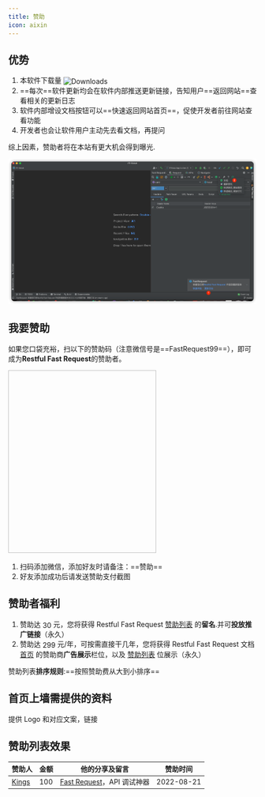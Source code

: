 ```yaml
---
title: 赞助
icon: aixin
---
```


## 优势

1. 本软件下载量 <img src="https://img.shields.io/jetbrains/plugin/d/16988?color=FE2857" alt="Downloads" loading="lazy" style="vertical-align: middle;">
1. ==每次==软件更新均会在软件内部推送更新链接，告知用户==返回网站==查看相关的更新日志
1. 软件内部增设文档按钮可以==快速返回网站首页==，促使开发者前往网站查看功能
1. 开发者也会让软件用户主动先去看文档，再提问

综上因素，赞助者将在本站有更大机会得到曝光.

![为什么要赞助](/img/whySponsor.png)

## 我要赞助

如果您口袋充裕，扫以下的赞助码（注意微信号是==FastRequest99==），即可成为**Restful Fast Request**的赞助者。

<img style="width:300px;height:370px" :src="$withBase('/img/wechatRfr.jpg')" >

1. 扫码添加微信，添加好友时请备注：==赞助==
1. 好友添加成功后请发送赞助支付截图

## 赞助者福利

1. 赞助达 <span class="badge danger" style="vertical-align: middle;">30</span> 元，您将获得 Restful Fast Request [赞助列表](./sponsorList.md) 的**留名**.并可**投放推广链接**（永久）
1. 赞助达 <span class="badge tip" style="vertical-align: middle;">299</span> 元/年，可按需直接干几年，您将获得 Restful Fast Request 文档 [首页](../README.md) 的赞助商**广告展示**栏位，以及 [赞助列表](./sponsorList.md) 位展示（永久）

赞助列表**排序规则**:==按照赞助费从大到小排序==

## 首页上墙需提供的资料

提供 Logo 和对应文案，链接

## 赞助列表效果

| 赞助人                                        | 金额 | 他的分享及留言                                                      | 赞助时间   |
| --------------------------------------------- | ---- | ------------------------------------------------------------------- | ---------- |
| [Kings](https://space.bilibili.com/370110042) | 100  | [Fast Request](https://dromara.gitee.io/fast-request)，API 调试神器 | 2022-08-21 |
